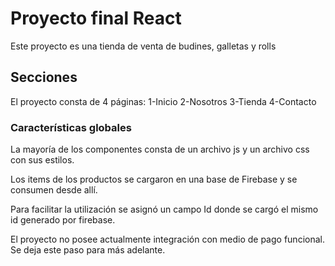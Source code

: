 # Proyecto final React

Este proyecto es una tienda de venta de budines, galletas y rolls

## Secciones

El proyecto consta de 4 páginas:
1-Inicio
2-Nosotros
3-Tienda
4-Contacto

### Características globales

La mayoría de los componentes consta de un archivo js y un archivo css con sus estilos.

Los items de los productos se cargaron en una base de Firebase y se consumen desde allí.

Para facilitar la utilización se asignó un campo Id donde se cargó el mismo id generado por firebase.

El proyecto no posee actualmente integración con medio de pago funcional. Se deja este paso para más adelante.
